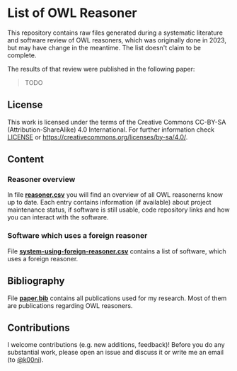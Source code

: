 # List of OWL Reasoner

This repository contains raw files generated during a systematic literature and software review of OWL reasoners, which was originally done in 2023, but may have change in the meantime. The list doesn't claim to be complete.

The results of that review were published in the following paper:

> TODO

## License

This work is licensed under the terms of the Creative Commons CC-BY-SA (Attribution-ShareAlike) 4.0 International. For further information check [LICENSE](./LICENSE) or https://creativecommons.org/licenses/by-sa/4.0/.

## Content

### Reasoner overview

In file [**reasoner.csv**](./reasoner.csv) you will find an overview of all OWL reasonerns know up to date. Each entry contains information (if available) about project maintenance status, if software is still usable, code repository links and how you can interact with the software.

### Software which uses a foreign reasoner

File [**system-using-foreign-reasoner.csv**](./system-using-foreign-reasoner.csv) contains a list of software, which uses a foreign reasoner.

## Bibliography

File [**paper.bib**](./paper.bib) contains all publications used for my research. Most of them are publications regarding OWL reasoners.

## Contributions

I welcome contributions (e.g. new additions, feedback)! Before you do any substantial work, please open an issue and discuss it or write me an email (to [@k00ni](https://github.com/k00ni)).

